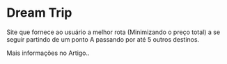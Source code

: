 # Dream Trip

Site que fornece ao usuário a melhor rota (Minimizando o preço total) a se seguir partindo de um ponto A passando por até 5 outros destinos.

Mais informações no Artigo..
